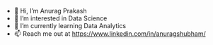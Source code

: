 - 👋 Hi, I’m Anurag Prakash
- 👀 I’m interested in Data Science
- 🌱 I’m currently learning Data Analytics
- 📫 Reach me out at https://www.linkedin.com/in/anuragshubham/

<!---
anuragshubham/anuragshubham is a ✨ special ✨ repository because its `README.md` (this file) appears on your GitHub profile.
You can click the Preview link to take a look at your changes.
--->

